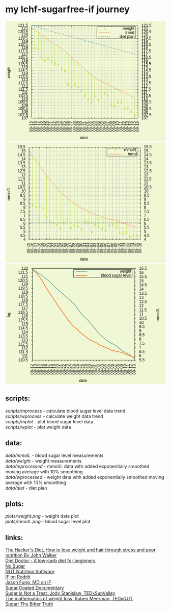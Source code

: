 # my lchf-sugarfree-if journey

![weight plot](plots/weight.png)   
![blood sugar level plot](plots/mmolL.png)   
![correlation weight loss blood sugar](plots/weightbsl.png)

## scripts:

_scripts/mprocess_ - calculate blood sugar level data trend   
_scripts/wprocess_ - calculate weight data trend   
_scripts/mplot_ - plot blood sugar level data   
_scripts/wplot_ - plot weight data   

## data:

_data/mmolL_ - blood sugar level measurements   
_data/weight_ - weight measurements   
_data/mprocessed_ - mmol/L data with added exponentially smoothed moving average with 10% smoothing   
_data/wprocessed_ - weight data with added exponentially smoothed moving average with 10% smoothing   
_data/diet_ - diet plan

## plots:

_plots/weight.png_ - weight data plot   
_plots/mmolL.png_ - blood sugar level plot   

## links:

[The Hacker's Diet, How to lose weight and hair through stress and poor nutrition By John Walker](http://www.fourmilab.ch/hackdiet/)  
[Diet Doctor - A low-carb diet for beginners](https://www.dietdoctor.com/low-carb)   
[No Sugar](https://www.facebook.com/Nooosugar/)   
[NUT Nutrition Software](http://nut.sourceforge.net/)    
[IF on Reddit](https://www.reddit.com/r/intermittentfasting/wiki/index)   
[Jason Fung, MD on IF](https://www.youtube.com/watch?v=v9Aw0P7GjHE)   
[Sugar Coated Documentary](https://www.dailymotion.com/video/x61x56l)   
[Sugar is Not a Treat, Jody Stanislaw, TEDxSunValley](https://www.youtube.com/watch?v=tic7X3ET4gE)   
[The mathematics of weight loss, Ruben Meerman, TEDxQUT](https://www.youtube.com/watch?v=vuIlsN32WaE)   
[Sugar: The Bitter Truth](https://www.youtube.com/watch?v=dBnniua6-oM)
